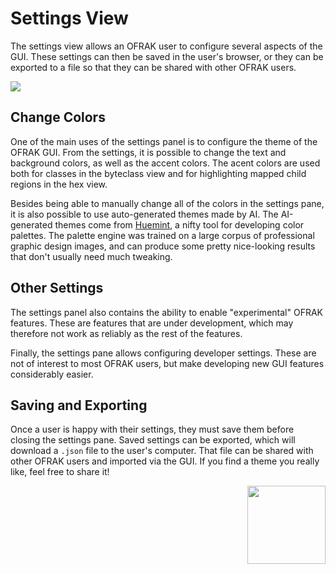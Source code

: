 # Settings View

The settings view allows an OFRAK user to configure several aspects of the GUI.
These settings can then be saved in the user's browser, or they can be exported
to a file so that they can be shared with other OFRAK users.

![](assets/image8.png)

## Change Colors

One of the main uses of the settings panel is to configure the theme of the
OFRAK GUI. From the settings, it is possible to change the text and background
colors, as well as the accent colors. The acent colors are used both for
classes in the byteclass view and for highlighting mapped child regions in the
hex view.

Besides being able to manually change all of the colors in the settings pane,
it is also possible to use auto-generated themes made by AI. The AI-generated
themes come from [Huemint](https://huemint.com/about/), a nifty tool for
developing color palettes. The palette engine was trained on a large corpus of
professional graphic design images, and can produce some pretty nice-looking
results that don't usually need much tweaking. 

## Other Settings

The settings panel also contains the ability to enable "experimental" OFRAK
features. These are features that are under development, which may therefore
not work as reliably as the rest of the features. 

Finally, the settings pane allows configuring developer settings. These are not
of interest to most OFRAK users, but make developing new GUI features
considerably easier.

## Saving and Exporting

Once a user is happy with their settings, they must save them before closing
the settings pane. Saved settings can be exported, which will download a
`.json` file to the user's computer. That file can be shared with other OFRAK
users and imported via the GUI. If you find a theme you really like, feel free
to share it!

<div align="right">
<img src="../../assets/square_01.png" width="125" height="125">
</div> 
